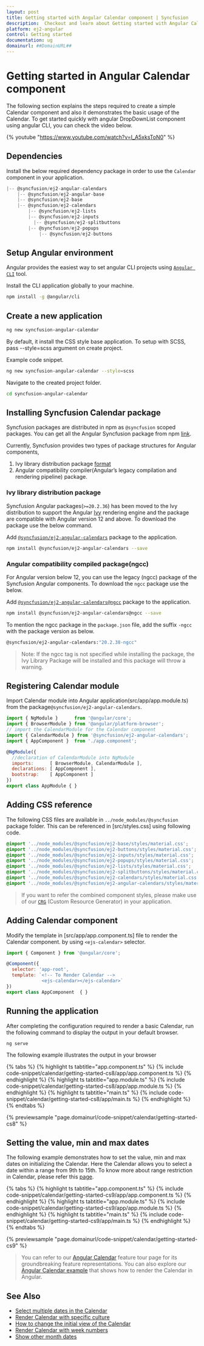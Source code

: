 ```yaml
---
layout: post
title: Getting started with Angular Calendar component | Syncfusion
description:  Checkout and learn about Getting started with Angular Calendar component of Syncfusion Essential JS 2 and more details.
platform: ej2-angular
control: Getting started 
documentation: ug
domainurl: ##DomainURL##
---
```


# Getting started in Angular Calendar component

The following section explains the steps required to create a
simple Calendar component and also it demonstrates the basic usage of the Calendar. To get started quickly with angular DropDownList component using angular CLI, you can check the video below.

{% youtube "https://www.youtube.com/watch?v=I_A5xksToN0" %}

## Dependencies

Install the below required dependency package in order to use the `Calendar` component in your application.

```javascript
|-- @syncfusion/ej2-angular-calendars
    |-- @syncfusion/ej2-angular-base
    |-- @syncfusion/ej2-base
    |-- @syncfusion/ej2-calendars
        |-- @syncfusion/ej2-lists
        |-- @syncfusion/ej2-inputs
          |-- @syncfusion/ej2-splitbuttons
        |-- @syncfusion/ej2-popups
            |-- @syncfusion/ej2-buttons
```

## Setup Angular environment

Angular provides the easiest way to set angular CLI projects using [`Angular CLI`](https://github.com/angular/angular-cli) tool.

Install the CLI application globally to your machine.

```bash
npm install -g @angular/cli
```

## Create a new application

```bash
ng new syncfusion-angular-calendar
```

By default, it install the CSS style base application. To setup with SCSS, pass --style=scss argument on create project.

Example code snippet.

```bash
ng new syncfusion-angular-calendar --style=scss
```

Navigate to the created project folder.

```bash
cd syncfusion-angular-calendar
```

## Installing Syncfusion Calendar package

Syncfusion packages are distributed in npm as `@syncfusion` scoped packages. You can get all the Angular Syncfusion package from npm [link]( https://www.npmjs.com/search?q=%40syncfusion%2Fej2-angular- ).

Currently, Syncfusion provides two types of package structures for Angular components,
1. Ivy library distribution package [format](https://angular.io/guide/angular-package-format#angular-package-format)
2. Angular compatibility compiler(Angular’s legacy compilation and rendering pipeline) package.

### Ivy library distribution package

Syncfusion Angular packages(`>=20.2.36`) has been moved to the Ivy distribution to support the Angular [Ivy](https://docs.angular.lat/guide/ivy) rendering engine and the package are compatible with Angular version 12 and above. To download the package use the below command.

Add [`@syncfusion/ej2-angular-calendars`](https://www.npmjs.com/package/@syncfusion/ej2-angular-calendars/v/20.2.38) package to the application.

```bash
npm install @syncfusion/ej2-angular-calendars --save
```

### Angular compatibility compiled package(ngcc)

For Angular version below 12, you can use the legacy (ngcc) package of the Syncfusion Angular components. To download the `ngcc` package use the below.

Add [`@syncfusion/ej2-angular-calendars@ngcc`](https://www.npmjs.com/package/@syncfusion/ej2-angular-calendars/v/20.2.38-ngcc) package to the application.

```bash
npm install @syncfusion/ej2-angular-calendars@ngcc --save
```

To mention the ngcc package in the `package.json` file, add the suffix `-ngcc` with the package version as below.

```bash
@syncfusion/ej2-angular-calendars:"20.2.38-ngcc"
```

>Note: If the ngcc tag is not specified while installing the package, the Ivy Library Package will be installed and this package will throw a warning.

## Registering Calendar module

Import Calendar module into Angular application(src/app/app.module.ts) from the package`@syncfusion/ej2-angular-calendars`.

```javascript
import { NgModule }      from '@angular/core';
import { BrowserModule } from '@angular/platform-browser';
// import the CalendarModule for the Calendar component
import { CalendarModule } from '@syncfusion/ej2-angular-calendars';
import { AppComponent }  from './app.component';

@NgModule({
  //declaration of CalendarModule into NgModule
  imports:      [ BrowserModule, CalendarModule ],
  declarations: [ AppComponent ],
  bootstrap:    [ AppComponent ]
})
export class AppModule { }
```

## Adding CSS reference

The following CSS files are available in  `../node_modules/@syncfusion` package folder.
This can be referenced in [src/styles.css] using following code.

```css
@import '../node_modules/@syncfusion/ej2-base/styles/material.css';
@import '../node_modules/@syncfusion/ej2-buttons/styles/material.css';
@import '../node_modules/@syncfusion/ej2-inputs/styles/material.css';
@import '../node_modules/@syncfusion/ej2-popups/styles/material.css';
@import '../node_modules/@syncfusion/ej2-lists/styles/material.css';
@import '../node_modules/@syncfusion/ej2-splitbuttons/styles/material.css';
@import '../node_modules/@syncfusion/ej2-calendars/styles/material.css';
@import '../node_modules/@syncfusion/ej2-angular-calendars/styles/material.css';
```

>If you want to refer the combined component styles, please make use of our [`CRG`](https://crg.syncfusion.com/) (Custom Resource Generator) in your application.

## Adding Calendar component

Modify the template in [src/app/app.component.ts] file to render the Calendar component. by using `<ejs-calendar>` selector.

```javascript
import { Component } from '@angular/core';

@Component({
  selector: 'app-root',
  template: `<!-- To Render Calendar -->
             <ejs-calendar></ejs-calendar>`
})
export class AppComponent  { }
```

## Running the application

After completing the configuration required to render a basic Calendar, run the following command to
display the output in your default browser.

```
ng serve
```

The following example illustrates the output in your browser

{% tabs %}
{% highlight ts tabtitle="app.component.ts" %}
{% include code-snippet/calendar/getting-started-cs8/app/app.component.ts %}
{% endhighlight %}
{% highlight ts tabtitle="app.module.ts" %}
{% include code-snippet/calendar/getting-started-cs8/app/app.module.ts %}
{% endhighlight %}
{% highlight ts tabtitle="main.ts" %}
{% include code-snippet/calendar/getting-started-cs8/app/main.ts %}
{% endhighlight %}
{% endtabs %}
  
{% previewsample "page.domainurl/code-snippet/calendar/getting-started-cs8" %}

## Setting the value, min and max dates

The following example demonstrates how to set the value,  min and max dates on initializing the Calendar. Here the Calendar allows you to select a date within a range from 9th to 15th. To know more about range restriction in Calendar, please refer this [page](./date-range).

{% tabs %}
{% highlight ts tabtitle="app.component.ts" %}
{% include code-snippet/calendar/getting-started-cs9/app/app.component.ts %}
{% endhighlight %}
{% highlight ts tabtitle="app.module.ts" %}
{% include code-snippet/calendar/getting-started-cs9/app/app.module.ts %}
{% endhighlight %}
{% highlight ts tabtitle="main.ts" %}
{% include code-snippet/calendar/getting-started-cs9/app/main.ts %}
{% endhighlight %}
{% endtabs %}
  
{% previewsample "page.domainurl/code-snippet/calendar/getting-started-cs9" %}

> You can refer to our [Angular Calendar](https://www.syncfusion.com/angular-ui-components/angular-calendar) feature tour page for its groundbreaking feature representations. You can also explore our [Angular Calendar example](https://ej2.syncfusion.com/angular/demos/#/material/calendar/default) that shows how to render the Calendar in Angular.

## See Also

* [Select multiple dates in the Calendar](./multi-select)
* [Render Calendar with specific culture](./globalization)
* [How to change the initial view of the Calendar](./calendar-views)
* [Render Calendar with week numbers](./how-to/render-the-calendar-with-week-numbers)
* [Show other month dates](./how-to/show-dates-of-other-months)